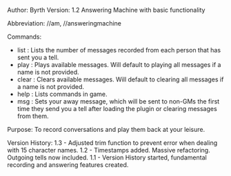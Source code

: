 Author: Byrth
Version: 1.2
Answering Machine with basic functionality

Abbreviation: //am, //answeringmachine

Commands:
* list : Lists the number of messages recorded from each person that has sent you a tell.
* play <name> : Plays available messages. Will default to playing all messages if a name is not provided.
* clear <name> : Clears available messages. Will default to clearing all messages if a name is not provided.
* help : Lists commands in game.
* msg <message> : Sets your away message, which will be sent to non-GMs the first time they send you a tell after loading the plugin or clearing messages from them.

Purpose:
To record conversations and play them back at your leisure.

Version History:
1.3 - Adjusted trim function to prevent error when dealing with 15 character names.
1.2 - Timestamps added. Massive refactoring. Outgoing tells now included.
1.1 - Version History started, fundamental recording and answering features created.